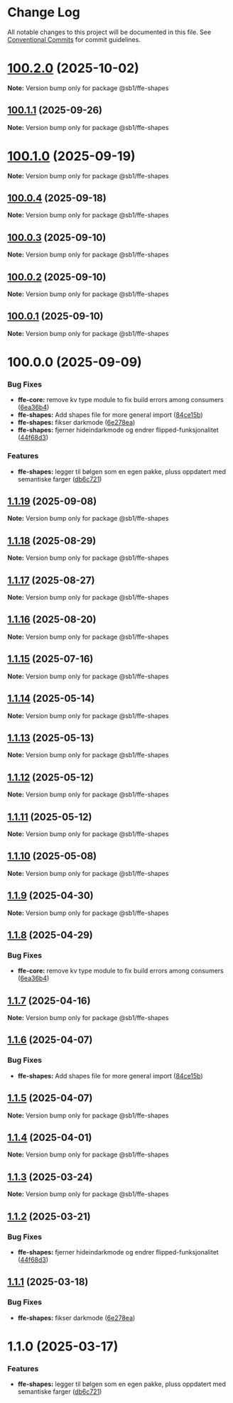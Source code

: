 # Change Log

All notable changes to this project will be documented in this file.
See [Conventional Commits](https://conventionalcommits.org) for commit guidelines.

# [100.2.0](https://github.com/SpareBank1/designsystem/compare/v100.1.1...v100.2.0) (2025-10-02)

**Note:** Version bump only for package @sb1/ffe-shapes





## [100.1.1](https://github.com/SpareBank1/designsystem/compare/v100.1.0...v100.1.1) (2025-09-26)

**Note:** Version bump only for package @sb1/ffe-shapes





# [100.1.0](https://github.com/SpareBank1/designsystem/compare/v100.0.4...v100.1.0) (2025-09-19)

**Note:** Version bump only for package @sb1/ffe-shapes





## [100.0.4](https://github.com/SpareBank1/designsystem/compare/v100.0.3...v100.0.4) (2025-09-18)

**Note:** Version bump only for package @sb1/ffe-shapes





## [100.0.3](https://github.com/SpareBank1/designsystem/compare/v100.0.2...v100.0.3) (2025-09-10)

**Note:** Version bump only for package @sb1/ffe-shapes





## [100.0.2](https://github.com/SpareBank1/designsystem/compare/v100.0.1...v100.0.2) (2025-09-10)

**Note:** Version bump only for package @sb1/ffe-shapes





## [100.0.1](https://github.com/SpareBank1/designsystem/compare/v100.0.0...v100.0.1) (2025-09-10)

**Note:** Version bump only for package @sb1/ffe-shapes





# 100.0.0 (2025-09-09)


### Bug Fixes

* **ffe-core:** remove kv type module to fix build errors among consumers ([6ea36b4](https://github.com/SpareBank1/designsystem/commit/6ea36b44d434b5d8b7ad7816f027b19a191d9d15))
* **ffe-shapes:** Add shapes file for more general import ([84ce15b](https://github.com/SpareBank1/designsystem/commit/84ce15b14181d88ad4e0bb9d28ec937317c4f4e2))
* **ffe-shapes:** fikser darkmode ([6e278ea](https://github.com/SpareBank1/designsystem/commit/6e278ea9cd4eeef3f0398b5aa7ade4a2947037fc))
* **ffe-shapes:** fjerner hideindarkmode og endrer flipped-funksjonalitet ([44f68d3](https://github.com/SpareBank1/designsystem/commit/44f68d3625f8a6652aa78b055fea125d0d8031bb))


### Features

* **ffe-shapes:** legger til bølgen som en egen pakke, pluss oppdatert med semantiske farger ([db6c721](https://github.com/SpareBank1/designsystem/commit/db6c721e08ea536b5bc6b98e98d8be8f9b0dbb38))





## [1.1.19](https://github.com/SpareBank1/designsystem/compare/@sb1/ffe-shapes@1.1.18...@sb1/ffe-shapes@1.1.19) (2025-09-08)

**Note:** Version bump only for package @sb1/ffe-shapes





## [1.1.18](https://github.com/SpareBank1/designsystem/compare/@sb1/ffe-shapes@1.1.17...@sb1/ffe-shapes@1.1.18) (2025-08-29)

**Note:** Version bump only for package @sb1/ffe-shapes





## [1.1.17](https://github.com/SpareBank1/designsystem/compare/@sb1/ffe-shapes@1.1.16...@sb1/ffe-shapes@1.1.17) (2025-08-27)

**Note:** Version bump only for package @sb1/ffe-shapes





## [1.1.16](https://github.com/SpareBank1/designsystem/compare/@sb1/ffe-shapes@1.1.15...@sb1/ffe-shapes@1.1.16) (2025-08-20)

**Note:** Version bump only for package @sb1/ffe-shapes





## [1.1.15](https://github.com/SpareBank1/designsystem/compare/@sb1/ffe-shapes@1.1.14...@sb1/ffe-shapes@1.1.15) (2025-07-16)

**Note:** Version bump only for package @sb1/ffe-shapes





## [1.1.14](https://github.com/SpareBank1/designsystem/compare/@sb1/ffe-shapes@1.1.13...@sb1/ffe-shapes@1.1.14) (2025-05-14)

**Note:** Version bump only for package @sb1/ffe-shapes





## [1.1.13](https://github.com/SpareBank1/designsystem/compare/@sb1/ffe-shapes@1.1.12...@sb1/ffe-shapes@1.1.13) (2025-05-13)

**Note:** Version bump only for package @sb1/ffe-shapes





## [1.1.12](https://github.com/SpareBank1/designsystem/compare/@sb1/ffe-shapes@1.1.11...@sb1/ffe-shapes@1.1.12) (2025-05-12)

**Note:** Version bump only for package @sb1/ffe-shapes





## [1.1.11](https://github.com/SpareBank1/designsystem/compare/@sb1/ffe-shapes@1.1.10...@sb1/ffe-shapes@1.1.11) (2025-05-12)

**Note:** Version bump only for package @sb1/ffe-shapes





## [1.1.10](https://github.com/SpareBank1/designsystem/compare/@sb1/ffe-shapes@1.1.9...@sb1/ffe-shapes@1.1.10) (2025-05-08)

**Note:** Version bump only for package @sb1/ffe-shapes





## [1.1.9](https://github.com/SpareBank1/designsystem/compare/@sb1/ffe-shapes@1.1.8...@sb1/ffe-shapes@1.1.9) (2025-04-30)

**Note:** Version bump only for package @sb1/ffe-shapes





## [1.1.8](https://github.com/SpareBank1/designsystem/compare/@sb1/ffe-shapes@1.1.7...@sb1/ffe-shapes@1.1.8) (2025-04-29)


### Bug Fixes

* **ffe-core:** remove kv type module to fix build errors among consumers ([6ea36b4](https://github.com/SpareBank1/designsystem/commit/6ea36b44d434b5d8b7ad7816f027b19a191d9d15))





## [1.1.7](https://github.com/SpareBank1/designsystem/compare/@sb1/ffe-shapes@1.1.6...@sb1/ffe-shapes@1.1.7) (2025-04-16)

**Note:** Version bump only for package @sb1/ffe-shapes





## [1.1.6](https://github.com/SpareBank1/designsystem/compare/@sb1/ffe-shapes@1.1.5...@sb1/ffe-shapes@1.1.6) (2025-04-07)


### Bug Fixes

* **ffe-shapes:** Add shapes file for more general import ([84ce15b](https://github.com/SpareBank1/designsystem/commit/84ce15b14181d88ad4e0bb9d28ec937317c4f4e2))





## [1.1.5](https://github.com/SpareBank1/designsystem/compare/@sb1/ffe-shapes@1.1.4...@sb1/ffe-shapes@1.1.5) (2025-04-07)

**Note:** Version bump only for package @sb1/ffe-shapes





## [1.1.4](https://github.com/SpareBank1/designsystem/compare/@sb1/ffe-shapes@1.1.3...@sb1/ffe-shapes@1.1.4) (2025-04-01)

**Note:** Version bump only for package @sb1/ffe-shapes





## [1.1.3](https://github.com/SpareBank1/designsystem/compare/@sb1/ffe-shapes@1.1.2...@sb1/ffe-shapes@1.1.3) (2025-03-24)

**Note:** Version bump only for package @sb1/ffe-shapes





## [1.1.2](https://github.com/SpareBank1/designsystem/compare/@sb1/ffe-shapes@1.1.1...@sb1/ffe-shapes@1.1.2) (2025-03-21)


### Bug Fixes

* **ffe-shapes:** fjerner hideindarkmode og endrer flipped-funksjonalitet ([44f68d3](https://github.com/SpareBank1/designsystem/commit/44f68d3625f8a6652aa78b055fea125d0d8031bb))





## [1.1.1](https://github.com/SpareBank1/designsystem/compare/@sb1/ffe-shapes@1.1.0...@sb1/ffe-shapes@1.1.1) (2025-03-18)


### Bug Fixes

* **ffe-shapes:** fikser darkmode ([6e278ea](https://github.com/SpareBank1/designsystem/commit/6e278ea9cd4eeef3f0398b5aa7ade4a2947037fc))





# 1.1.0 (2025-03-17)


### Features

* **ffe-shapes:** legger til bølgen som en egen pakke, pluss oppdatert med semantiske farger ([db6c721](https://github.com/SpareBank1/designsystem/commit/db6c721e08ea536b5bc6b98e98d8be8f9b0dbb38))
